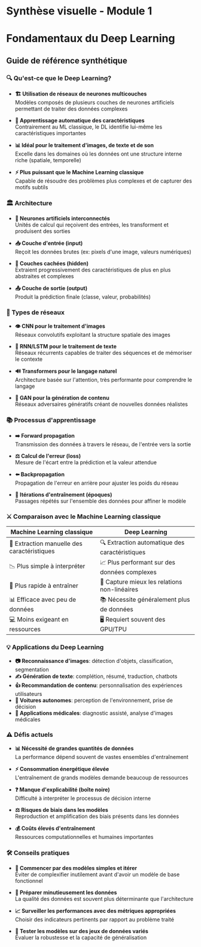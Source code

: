 # Synthèse visuelle - Module 1

# Fondamentaux du Deep Learning
## Guide de référence synthétique

### 🔍 Qu'est-ce que le Deep Learning?

- **🏗️ Utilisation de réseaux de neurones multicouches**  
  Modèles composés de plusieurs couches de neurones artificiels permettant de traiter des données complexes

- **🤖 Apprentissage automatique des caractéristiques**  
  Contrairement au ML classique, le DL identifie lui-même les caractéristiques importantes

- **📊 Idéal pour le traitement d'images, de texte et de son**  
  Excelle dans les domaines où les données ont une structure interne riche (spatiale, temporelle)

- **⚡ Plus puissant que le Machine Learning classique**  
  Capable de résoudre des problèmes plus complexes et de capturer des motifs subtils

### 🏛️ Architecture

- **🔌 Neurones artificiels interconnectés**  
  Unités de calcul qui reçoivent des entrées, les transforment et produisent des sorties

- **📥 Couche d'entrée (input)**  
  Reçoit les données brutes (ex: pixels d'une image, valeurs numériques)

- **🧩 Couches cachées (hidden)**  
  Extraient progressivement des caractéristiques de plus en plus abstraites et complexes

- **📤 Couche de sortie (output)**  
  Produit la prédiction finale (classe, valeur, probabilités)

### 🧩 Types de réseaux

- **👁️ CNN pour le traitement d'images**  
  Réseaux convolutifs exploitant la structure spatiale des images

- **📝 RNN/LSTM pour le traitement de texte**  
  Réseaux récurrents capables de traiter des séquences et de mémoriser le contexte

- **🔊 Transformers pour le langage naturel**  
  Architecture basée sur l'attention, très performante pour comprendre le langage

- **🎨 GAN pour la génération de contenu**  
  Réseaux adversaires génératifs créant de nouvelles données réalistes

### 📚 Processus d'apprentissage

- **➡️ Forward propagation**  
  Transmission des données à travers le réseau, de l'entrée vers la sortie

- **⚖️ Calcul de l'erreur (loss)**  
  Mesure de l'écart entre la prédiction et la valeur attendue

- **⬅️ Backpropagation**  
  Propagation de l'erreur en arrière pour ajuster les poids du réseau

- **🔄 Itérations d'entraînement (époques)**  
  Passages répétés sur l'ensemble des données pour affiner le modèle

### ⚔️ Comparaison avec le Machine Learning classique

| Machine Learning classique | Deep Learning |
|---------------------------|--------------|
| 🔧 Extraction manuelle des caractéristiques | 🔍 Extraction automatique des caractéristiques |
| 📉 Plus simple à interpréter | 📈 Plus performant sur des données complexes |
| 🚀 Plus rapide à entraîner | 🧠 Capture mieux les relations non-linéaires |
| 📊 Efficace avec peu de données | 📚 Nécessite généralement plus de données |
| 💻 Moins exigeant en ressources | 🖥️ Requiert souvent des GPU/TPU |

### 💡 Applications du Deep Learning

- **📷 Reconnaissance d'images**: détection d'objets, classification, segmentation
- **✍️ Génération de texte**: complétion, résumé, traduction, chatbots
- **👍 Recommandation de contenu**: personnalisation des expériences utilisateurs
- **🚗 Voitures autonomes**: perception de l'environnement, prise de décision
- **🏥 Applications médicales**: diagnostic assisté, analyse d'images médicales

### ⚠️ Défis actuels

- **📊 Nécessité de grandes quantités de données**  
  La performance dépend souvent de vastes ensembles d'entraînement

- **⚡ Consommation énergétique élevée**  
  L'entraînement de grands modèles demande beaucoup de ressources

- **❓ Manque d'explicabilité (boîte noire)**  
  Difficulté à interpréter le processus de décision interne

- **⚖️ Risques de biais dans les modèles**  
  Reproduction et amplification des biais présents dans les données

- **💰 Coûts élevés d'entraînement**  
  Ressources computationnelles et humaines importantes

### 🛠️ Conseils pratiques

- **🔄 Commencer par des modèles simples et itérer**  
  Éviter de complexifier inutilement avant d'avoir un modèle de base fonctionnel

- **🧹 Préparer minutieusement les données**  
  La qualité des données est souvent plus déterminante que l'architecture

- **📈 Surveiller les performances avec des métriques appropriées**  
  Choisir des indicateurs pertinents par rapport au problème traité

- **🧪 Tester les modèles sur des jeux de données variés**  
  Évaluer la robustesse et la capacité de généralisation